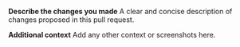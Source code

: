**Describe the changes you made**
A clear and concise description of changes proposed in this pull request.

**Additional context**
Add any other context or screenshots here.
